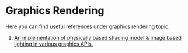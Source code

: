 # Graphics Rendering

Here you can find useful references under graphics rendering topic.

1. [An implementation of physically based shading model & image based lighting in various graphics APIs.](https://github.com/Nadrin/PBR) 

     


